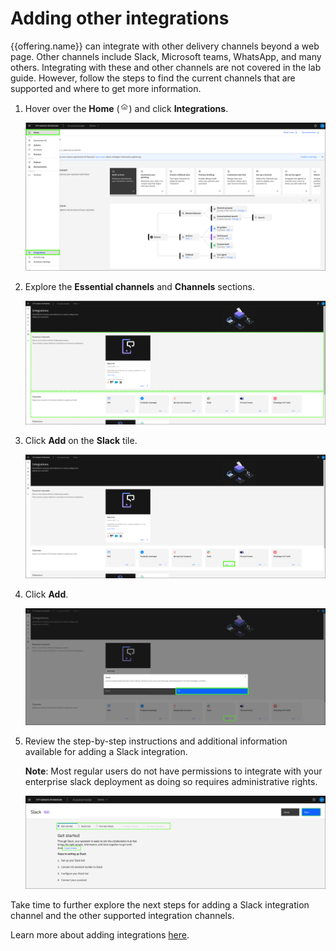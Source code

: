 # Adding other integrations

{{offering.name}} can integrate with other delivery channels beyond a web page. Other channels include Slack, Microsoft teams, WhatsApp, and many others. Integrating with these and other channels are not covered in the lab guide. However, follow the steps to find the current channels that are supported and where to get more information.

1. Hover over the **Home** (![](_attachments/homeIcon.png)) and click **Integrations**.

    ![](_attachments/integrations-0.png)

2. Explore the **Essential channels** and **Channels** sections.

    ![](_attachments/integrations-1.png)

3. Click **Add** on the **Slack** tile.

    ![](_attachments/integrations-2.png)

4. Click **Add**.

    ![](_attachments/integrations-3.png)

5. Review the step-by-step instructions and additional information available for adding a Slack integration.

    **Note**: Most regular users do not have permissions to integrate with your enterprise slack deployment as doing so requires administrative rights.

    ![](_attachments/integrations-4.png)

Take time to further explore the next steps for adding a Slack integration channel and the other supported integration channels.

Learn more about adding integrations <a href="https://cloud.ibm.com/docs/watson-assistant?topic=watson-assistant-deploy-integration-add" target="_blank">here</a>.


